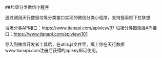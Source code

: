 ##垃圾分类微信小程序

通过调用天行数据垃圾分类接口实现的微信分类小程序，支持搜索框下拉联想

垃圾分类API接口：https://www.tianapi.com/apiview/97
垃圾分类图像版API接口：https://www.tianapi.com/apiview/101

导入到微信开发者工具后，在utils.js文件里，填上你在天行数据www.tianapi.com注册后获得的apikey即可使用。

